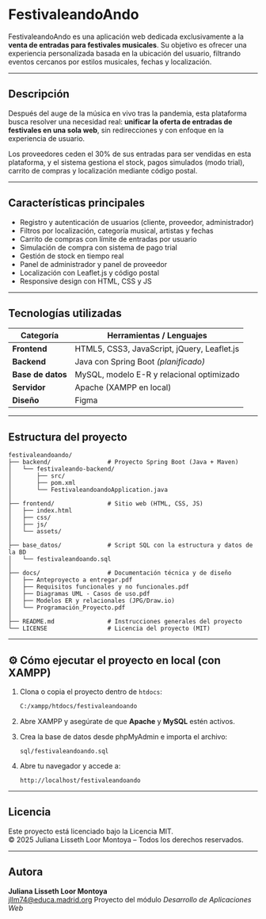 # FestivaleandoAndo

FestivaleandoAndo es una aplicación web dedicada exclusivamente a la **venta de entradas para festivales musicales**. Su objetivo es ofrecer una experiencia personalizada basada en la ubicación del usuario, filtrando eventos cercanos por estilos musicales, fechas y localización.

---

## Descripción

Después del auge de la música en vivo tras la pandemia, esta plataforma busca resolver una necesidad real: **unificar la oferta de entradas de festivales en una sola web**, sin redirecciones y con enfoque en la experiencia de usuario.

Los proveedores ceden el 30% de sus entradas para ser vendidas en esta plataforma, y el sistema gestiona el stock, pagos simulados (modo trial), carrito de compras y localización mediante código postal.

---

## Características principales

- Registro y autenticación de usuarios (cliente, proveedor, administrador)
- Filtros por localización, categoría musical, artistas y fechas
- Carrito de compras con límite de entradas por usuario
- Simulación de compra con sistema de pago trial
- Gestión de stock en tiempo real
- Panel de administrador y panel de proveedor
- Localización con Leaflet.js y código postal
- Responsive design con HTML, CSS y JS

---

## Tecnologías utilizadas

| Categoría         | Herramientas / Lenguajes                        |
|------------------|--------------------------------------------------|
| **Frontend**     | HTML5, CSS3, JavaScript, jQuery, Leaflet.js      |
| **Backend**      | Java con Spring Boot *(planificado)*             |
| **Base de datos**| MySQL, modelo E-R y relacional optimizado        |
| **Servidor**     | Apache (XAMPP en local)                          |
| **Diseño**       | Figma                                            |

---

## Estructura del proyecto

```
festivaleandoando/
├── backend/                # Proyecto Spring Boot (Java + Maven) 
│   └── festivaleando-backend/
│       ├── src/
│       ├── pom.xml
│       └── FestivaleandoandoApplication.java
│
├── frontend/               # Sitio web (HTML, CSS, JS)
│   ├── index.html
│   ├── css/
│   ├── js/
│   └── assets/
│
├── base_datos/             # Script SQL con la estructura y datos de la BD
│   └── festivaleandoando.sql
│
├── docs/                   # Documentación técnica y de diseño
│   ├── Anteproyecto a entregar.pdf
│   ├── Requisitos funcionales y no funcionales.pdf
│   ├── Diagramas UML - Casos de uso.pdf
│   ├── Modelos ER y relacionales (JPG/Draw.io)
│   └── Programación_Proyecto.pdf
│
├── README.md               # Instrucciones generales del proyecto
└── LICENSE                 # Licencia del proyecto (MIT)
```

---

## ⚙️ Cómo ejecutar el proyecto en local (con XAMPP)

1. Clona o copia el proyecto dentro de `htdocs`:
   ```bash
   C:/xampp/htdocs/festivaleandoando
   ```

2. Abre XAMPP y asegúrate de que **Apache** y **MySQL** estén activos.

3. Crea la base de datos desde phpMyAdmin e importa el archivo:
   ```
   sql/festivaleandoando.sql
   ```

4. Abre tu navegador y accede a:
   ```
   http://localhost/festivaleandoando
   ```

---

## Licencia

Este proyecto está licenciado bajo la Licencia MIT.  
© 2025 Juliana Lisseth Loor Montoya – Todos los derechos reservados.

---

## Autora

**Juliana Lisseth Loor Montoya**  
jllm74@educa.madrid.org 
Proyecto del módulo *Desarrollo de Aplicaciones Web*

